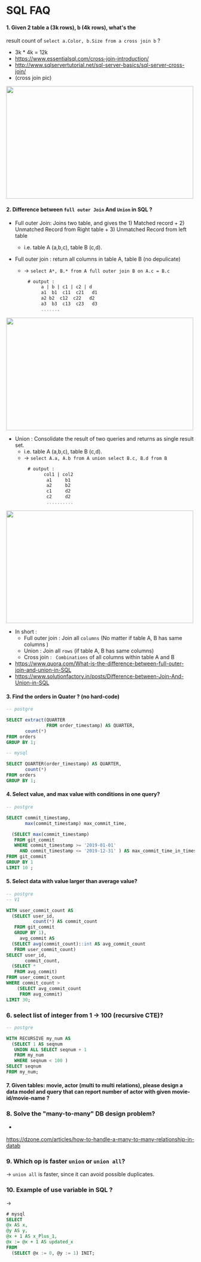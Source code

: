 # SQL FAQ


#### 1. Given 2 table a (3k rows), b (4k rows), what's the 
   result count of `select a.Color, b.Size from a cross join b` ?

- 3k * 4k = 12k  
- https://www.essentialsql.com/cross-join-introduction/
- http://www.sqlservertutorial.net/sql-server-basics/sql-server-cross-join/
- (cross join pic)

<img src ="https://github.com/yennanliu/CS_basics/blob/master/doc/pic/cross_join.png" width="500" height="300">

#### 2. Difference between `full outer Join` And `Union` in SQL ? 
- Full outer Join: Joins two table, and gives the 1) Matched record + 2) Unmatched Record from Right table + 3) Unmatched Record from left table
	- i.e. table A (a,b,c), table B (c,d).

- Full outer join : return all columns in table A, table B (no depulicate)
	- -> `select A*, B.* from A full outer join B on A.c = B.c`
```sql     
 		# output : 
			 a | b | c1 | c2 | d
			 a1  b1  c11  c21   d1
			 a2 b2  c12  c22   d2
			 a3  b3  c13  c23   d3
			 .......             
```
<img src ="https://github.com/yennanliu/CS_basics/blob/master/doc/pic/full_outer_join.gif" width="500" height="300">

- Union : Consolidate the result of two queries and returns as single result set.
	- i.e. table A (a,b,c), table B (c,d).
	- -> `select A.a, A.b from A union select B.c, B.d from B `
```sql 
		# output :   
		  	  col1 | col2
		  	   a1     b1
		  	   a2     b2
		  	   c1     d2
		  	   c2     d2
		  	   ..........
```

<img src ="https://github.com/yennanliu/CS_basics/blob/master/doc/pic/union_sql.png" width="500" height="300">

- In short :   
	- Full outer join : Join all `columns` (No matter if table A, B has same  columns )
	- Union           : Join  all `rows`    (if table A, B has same columns)
	- Cross join      : ` Combinations` of all columns within table A and B 
- https://www.quora.com/What-is-the-difference-between-full-outer-join-and-union-in-SQL
- https://www.solutionfactory.in/posts/Difference-between-Join-And-Union-in-SQL 

#### 3. Find the orders in Quater ? (no hard-code)

```sql
-- postgre

SELECT extract(QUARTER
               FROM order_timestamp) AS QUARTER,
       count(*)
FROM orders 
GROUP BY 1;

```


```sql
-- mysql

SELECT QUARTER(order_timestamp) AS QUARTER,
       count(*)
FROM orders 
GROUP BY 1;

```

#### 4. Select value, and max value with conditions in one query?

```sql
-- postgre

SELECT commit_timestamp,
       max(commit_timestamp) max_commit_time,

  (SELECT max(commit_timestamp)
   FROM git_commit
   WHERE commit_timestamp >= '2019-01-01'
     AND commit_timestamp <= '2019-12-31' ) AS max_commit_time_in_timeslot
FROM git_commit
GROUP BY 1
LIMIT 10 ;


```

#### 5. Select data with value larger than average value?

```sql
-- postgre
-- V1

WITH user_commit_count AS
  (SELECT user_id,
          count(*) AS commit_count
   FROM git_commit
   GROUP BY 1),
     avg_commit AS
  (SELECT avg(commit_count)::int AS avg_commit_count
   FROM user_commit_count)
SELECT user_id,
       commit_count,
  (SELECT *
   FROM avg_commit)
FROM user_commit_count
WHERE commit_count >
    (SELECT avg_commit_count
     FROM avg_commit)
LIMIT 30;

```

### 6. select list of integer from 1 -> 100 (recursive CTE)?
```sql
-- postgre

WITH RECURSIVE my_num AS
  (SELECT 1 AS seqnum
   UNION ALL SELECT seqnum + 1
   FROM my_num
   WHERE seqnum < 100 )
SELECT seqnum
FROM my_num;

```

#### 7. Given tables: movie, actor (multi to multi relations), please design a data model and query that can report number of actor with given movie-id/movie-name ?


### 8. Solve the "many-to-many" DB design problem?
- > 
https://dzone.com/articles/how-to-handle-a-many-to-many-relationship-in-datab


### 9. Which op is faster `union` or `union all`?
->
`union all` is faster, since it can avoid possible duplicates.

### 10. Example of use variable in SQL ?
->
```sql
# mysql
SELECT 
@x AS x, 
@y AS y, 
@x + 1 AS x_Plus_1, 
@x := @x + 1 AS updated_x
FROM
  (SELECT @x := 0, @y := 1) INIT;

```

